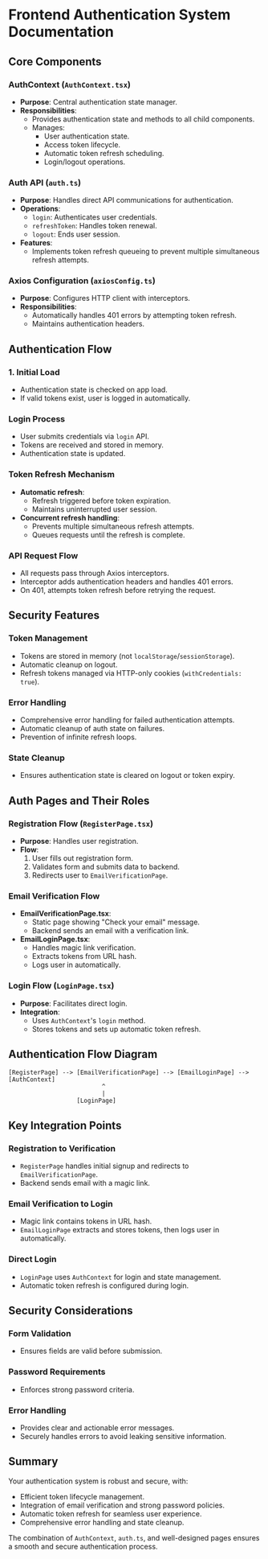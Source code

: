 # Frontend Authentication System Documentation

## Core Components

### AuthContext (`AuthContext.tsx`)
- **Purpose**: Central authentication state manager.
- **Responsibilities**:
  - Provides authentication state and methods to all child components.
  - Manages:
    - User authentication state.
    - Access token lifecycle.
    - Automatic token refresh scheduling.
    - Login/logout operations.

### Auth API (`auth.ts`)
- **Purpose**: Handles direct API communications for authentication.
- **Operations**:
  - `login`: Authenticates user credentials.
  - `refreshToken`: Handles token renewal.
  - `logout`: Ends user session.
- **Features**:
  - Implements token refresh queueing to prevent multiple simultaneous refresh attempts.

### Axios Configuration (`axiosConfig.ts`)
- **Purpose**: Configures HTTP client with interceptors.
- **Responsibilities**:
  - Automatically handles 401 errors by attempting token refresh.
  - Maintains authentication headers.

## Authentication Flow

### 1. Initial Load
- Authentication state is checked on app load.
- If valid tokens exist, user is logged in automatically.

### Login Process
- User submits credentials via `login` API.
- Tokens are received and stored in memory.
- Authentication state is updated.

### Token Refresh Mechanism
- **Automatic refresh**:
  - Refresh triggered before token expiration.
  - Maintains uninterrupted user session.
- **Concurrent refresh handling**:
  - Prevents multiple simultaneous refresh attempts.
  - Queues requests until the refresh is complete.

### API Request Flow
- All requests pass through Axios interceptors.
- Interceptor adds authentication headers and handles 401 errors.
- On 401, attempts token refresh before retrying the request.

## Security Features

### Token Management
- Tokens are stored in memory (not `localStorage`/`sessionStorage`).
- Automatic cleanup on logout.
- Refresh tokens managed via HTTP-only cookies (`withCredentials: true`).

### Error Handling
- Comprehensive error handling for failed authentication attempts.
- Automatic cleanup of auth state on failures.
- Prevention of infinite refresh loops.

### State Cleanup
- Ensures authentication state is cleared on logout or token expiry.

## Auth Pages and Their Roles

### Registration Flow (`RegisterPage.tsx`)
- **Purpose**: Handles user registration.
- **Flow**:
  1. User fills out registration form.
  2. Validates form and submits data to backend.
  3. Redirects user to `EmailVerificationPage`.

### Email Verification Flow
- **EmailVerificationPage.tsx**:
  - Static page showing "Check your email" message.
  - Backend sends an email with a verification link.
- **EmailLoginPage.tsx**:
  - Handles magic link verification.
  - Extracts tokens from URL hash.
  - Logs user in automatically.

### Login Flow (`LoginPage.tsx`)
- **Purpose**: Facilitates direct login.
- **Integration**:
  - Uses `AuthContext`'s `login` method.
  - Stores tokens and sets up automatic token refresh.

## Authentication Flow Diagram
```
[RegisterPage] --> [EmailVerificationPage] --> [EmailLoginPage] --> [AuthContext]
                          ^
                          |
                   [LoginPage]
```

## Key Integration Points

### Registration to Verification
- `RegisterPage` handles initial signup and redirects to `EmailVerificationPage`.
- Backend sends email with a magic link.

### Email Verification to Login
- Magic link contains tokens in URL hash.
- `EmailLoginPage` extracts and stores tokens, then logs user in automatically.

### Direct Login
- `LoginPage` uses `AuthContext` for login and state management.
- Automatic token refresh is configured during login.

## Security Considerations

### Form Validation
- Ensures fields are valid before submission.

### Password Requirements
- Enforces strong password criteria.

### Error Handling
- Provides clear and actionable error messages.
- Securely handles errors to avoid leaking sensitive information.

## Summary
Your authentication system is robust and secure, with:
- Efficient token lifecycle management.
- Integration of email verification and strong password policies.
- Automatic token refresh for seamless user experience.
- Comprehensive error handling and state cleanup.

The combination of `AuthContext`, `auth.ts`, and well-designed pages ensures a smooth and secure authentication process.

